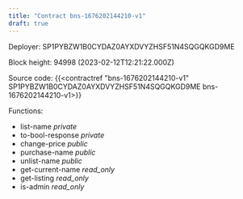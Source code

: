 ```yaml
---
title: "Contract bns-1676202144210-v1"
draft: true
---
```

Deployer: SP1PYBZW1B0CYDAZ0AYXDVYZHSF51N4SQGQKGD9ME


 



Block height: 94998 (2023-02-12T12:21:22.000Z)

Source code: {{<contractref "bns-1676202144210-v1" SP1PYBZW1B0CYDAZ0AYXDVYZHSF51N4SQGQKGD9ME bns-1676202144210-v1>}}

Functions:

* list-name _private_
* to-bool-response _private_
* change-price _public_
* purchase-name _public_
* unlist-name _public_
* get-current-name _read_only_
* get-listing _read_only_
* is-admin _read_only_
